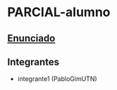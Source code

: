 # PARCIAL-alumno

## [Enunciado](https://docs.google.com/document/d/1IKrJkdbPyoxfHqREIfqzxpsBdANcL2g9gvs9t-IR30E/edit?usp=sharing)

## Integrantes
- integrante1 (PabloGimUTN)


